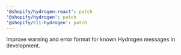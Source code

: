 ```yaml
---
'@shopify/hydrogen-react': patch
'@shopify/hydrogen': patch
'@shopify/cli-hydrogen': patch
---
```


Improve warning and error format for known Hydrogen messages in development.
